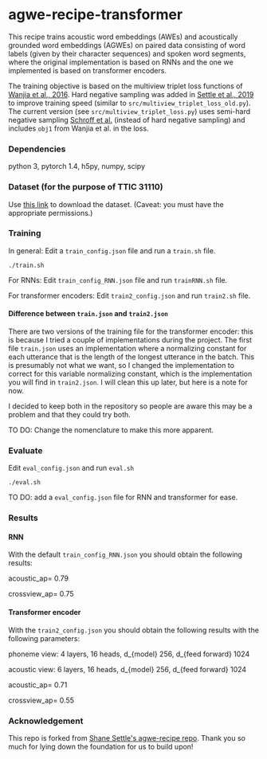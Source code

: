 # agwe-recipe-transformer

This recipe trains acoustic word embeddings (AWEs) and acoustically grounded word embeddings (AGWEs) on paired data
consisting of word labels (given by their character sequences) and spoken word segments, where the original implementation is based on RNNs and 
the one we implemented is based on transformer encoders.

The training objective is based on the multiview triplet loss functions
of [Wanjia et al., 2016](https://arxiv.org/pdf/1611.04496.pdf).
Hard negative sampling was added in [Settle et al., 2019](https://arxiv.org/pdf/1903.12306.pdf) to improve
training speed (similar to `src/multiview_triplet_loss_old.py`). The current version (see `src/multiview_triplet_loss.py`) uses semi-hard negative sampling [Schroff et al.](https://arxiv.org/pdf/1503.03832.pdf) (instead of hard negative sampling) and includes `obj1` from Wanjia et al. in the loss.

### Dependencies
python 3, pytorch 1.4, h5py, numpy, scipy

### Dataset (for the purpose of TTIC 31110)
Use [this link](https://forms.gle/EGuaYYW72bzs4KbK8) to download the dataset. (Caveat: you must have the appropriate permissions.)

### Training

In general: Edit a `train_config.json` file and run a `train.sh` file.
```
./train.sh
```

For RNNs: Edit `train_config_RNN.json` file and run `trainRNN.sh` file.

For transformer encoders: Edit `train2_config.json` and run `train2.sh` file.

#### Difference between `train.json` and `train2.json`

There are two versions of the training file for the transformer encoder: this is because I tried a couple of implementations
during the project. The first file `train.json` uses an implementation where a normalizing constant for each utterance that is the length
of the longest utterance in the batch. This is presumably not what we want, so I changed the implementation to correct for this 
variable normalizing constant, which is the implementation you will find in `train2.json`. I will clean this up later, but
here is a note for now.

I decided to keep both in the repository so people are aware this may be a problem and that they could try both.

TO DO: Change the nomenclature to make this more apparent.

### Evaluate
Edit `eval_config.json` and run `eval.sh`
```
./eval.sh
```

TO DO: add a `eval_config.json` file for RNN and transformer for ease.

### Results

#### RNN
With the default `train_config_RNN.json` you should obtain the following results:

acoustic_ap= 0.79

crossview_ap= 0.75

#### Transformer encoder
With the `train2_config.json` you should obtain the following results with the following parameters:

phoneme view: 4 layers, 16 heads, d_{model} 256, d_{feed forward} 1024

acoustic view: 6 layers, 16 heads, d_{model} 256, d_{feed forward} 1024



acoustic_ap= 0.71

crossview_ap= 0.55

### Acknowledgement

This repo is forked from [Shane Settle's agwe-recipe repo](https://github.com/shane-settle/agwe-recipe). Thank you so much for lying down the foundation
for us to build upon!

